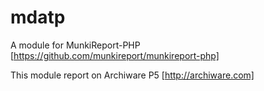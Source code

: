 # mdatp

A module for MunkiReport-PHP [https://github.com/munkireport/munkireport-php]

This module report on Archiware P5 [http://archiware.com]
